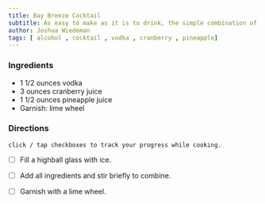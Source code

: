 ```yaml
---
title: Bay Breeze Cocktail
subtitle: As easy to make as it is to drink, the simple combination of vodka and cranberry and pineapple juices is as refreshing as the breeze that blows on a seaside veranda.
author: Joshua Wiedeman
tags: [ alcohol , cocktail , vodka , cranberry , pineapple]
---
```



### Ingredients


- 1 1/2 ounces vodka
- 3 ounces cranberry juice
- 1 1/2 ounces pineapple juice
- Garnish: lime wheel



### Directions
`click / tap checkboxes to track your progress while cooking.`

- [ ] Fill a highball glass with ice.

- [ ] Add all ingredients and stir briefly to combine.

- [ ] Garnish with a lime wheel. 